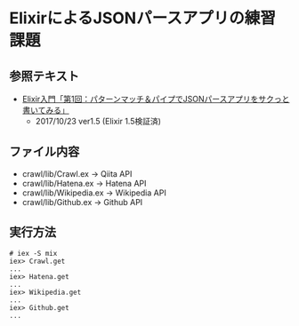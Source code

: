 # ElixirによるJSONパースアプリの練習課題

## 参照テキスト

- [Elixir入門「第1回：パターンマッチ＆パイプでJSONパースアプリをサクっと書いてみる」](
  https://www.slideshare.net/piacere_ex/elixir1json-81100124)
  - 2017/10/23 ver1.5 (Elixir 1.5検証済)


## ファイル内容

- crawl/lib/Crawl.ex -> Qiita API
- crawl/lib/Hatena.ex -> Hatena API
- crawl/lib/Wikipedia.ex -> Wikipedia API
- crawl/lib/Github.ex -> Github API

## 実行方法
```
# iex -S mix
iex> Crawl.get
...
iex> Hatena.get
...
iex> Wikipedia.get
...
iex> Github.get
...
```
